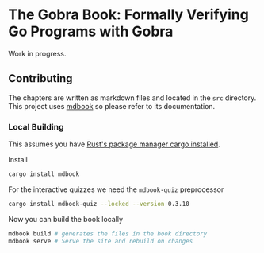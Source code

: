 # The Gobra Book: Formally Verifying Go Programs with Gobra

Work in progress.

## Contributing
The chapters are written as markdown files and located in the `src` directory.
This project uses [mdbook](https://rust-lang.github.io/mdBook/) so please refer to its documentation.

### Local Building

This assumes you have [Rust's package manager cargo installed](https://doc.rust-lang.org/cargo/getting-started/installation.html).

Install
``` sh
cargo install mdbook
```

For the interactive quizzes we need the `mdbook-quiz` preprocessor
``` sh
cargo install mdbook-quiz --locked --version 0.3.10
```

Now you can build the book locally

``` sh
mdbook build # generates the files in the book directory
mdbook serve # Serve the site and rebuild on changes
```

